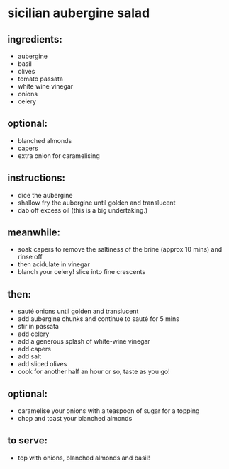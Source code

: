 # sicilian aubergine salad

## ingredients:
 - aubergine
 - basil
 - olives
 - tomato passata
 - white wine vinegar
 - onions
 - celery
## optional:
 - blanched almonds
 - capers
 - extra onion for caramelising



## instructions:
 - dice the aubergine
 - shallow fry the aubergine until golden and translucent
  - dab off excess oil (this is a big undertaking.)

## meanwhile:
  - soak capers to remove the saltiness of the brine (approx 10 mins) and rinse off
  - then acidulate in vinegar
  - blanch your celery! slice into fine crescents

## then:
  - sauté onions until golden and translucent
  - add aubergine chunks and continue to sauté for 5 mins
  - stir in passata
  - add celery
  - add a generous splash of white-wine vinegar
  - add capers
  - add salt
  - add sliced olives
  - cook for another half an hour or so, taste as you go!


## optional:
 - caramelise your onions with a teaspoon of sugar for a topping
 - chop and toast your blanched almonds

## to serve:
 - top with onions, blanched almonds and basil!
